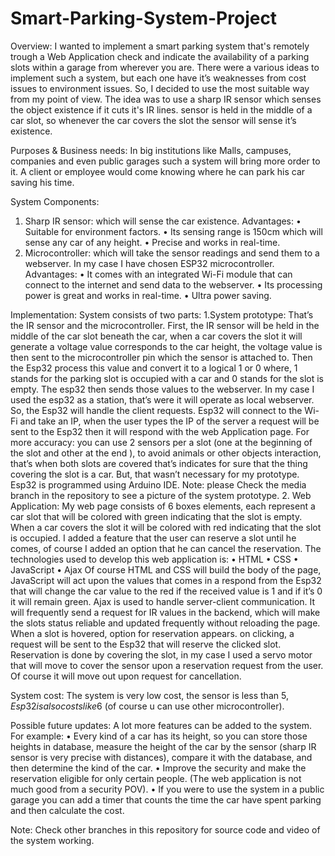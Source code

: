 # Smart-Parking-System-Project
Overview:
I wanted to implement a smart parking system that's remotely trough a Web Application check and indicate the availability of a parking slots within a garage from wherever you are. There were a various ideas to implement such a system, but each one have it’s weaknesses from cost issues to environment issues. So, I decided to use the most suitable way from my point of view.
The idea was to use a sharp IR sensor which senses the object existence if it cuts it's IR lines. sensor is held in the middle of a car slot, so whenever the car covers the slot the sensor will sense it’s existence.

Purposes & Business needs:
In big institutions like Malls, campuses, companies and even public garages such a system will bring more order to it. A client or employee would come knowing where he can park his car saving his time.

System Components:
1. Sharp IR sensor: 
which will sense the car existence.
Advantages: 
•	Suitable for environment factors.
•	Its sensing range is 150cm which will sense any car of any height.
•	Precise and works in real-time.
2. Microcontroller: 
which will take the sensor readings and send them to a webserver. In my case I have chosen ESP32 microcontroller.
Advantages:
•	It comes with an integrated Wi-Fi module that can connect to the internet and send data to the webserver.
•	Its processing power is great and works in real-time.
•	Ultra power saving.





Implementation: 
System consists of two parts:
1.System prototype: 
That’s the IR sensor and the microcontroller. First, the IR sensor will be held in the middle of the car slot beneath the car, when a car covers the slot it will generate a voltage value corresponds to the car height, the voltage value is then sent to the microcontroller pin which the sensor is attached to.
Then the Esp32 process this value and convert it to a logical 1 or 0 where, 1 stands for the parking slot is occupied with a car and 0 stands for the slot is empty. The esp32 then sends those values to the webserver. 
In my case I used the esp32 as a station, that’s were it will operate as local webserver. So, the Esp32 will handle the client requests. Esp32 will  connect to the Wi-Fi and take an IP, when the user types the IP of the server a request will be sent to the Esp32 then it will respond with the web Application page.
For more accuracy: you can use 2 sensors per a slot (one at the beginning of the slot and other at the end ), to avoid animals or other objects interaction, that’s when both slots are covered that’s indicates for sure that the thing covering the slot is a car. But, that wasn’t necessary for my prototype.
Esp32 is programmed using Arduino IDE.
Note: please Check the media branch in the repository to see a picture of the system prototype.
2. Web Application: 
My web page consists of 6 boxes elements, each represent a car slot that will be colored with green indicating that the slot is empty. When a car covers the slot it will be colored with red indicating that the slot is occupied.
I added a feature that the user can reserve a slot until he comes, of course I added an option that he can cancel the reservation.
The technologies used to develop this web application is:
•	HTML
•	CSS
•	JavaScript
•	Ajax 
Of course HTML and CSS will build the body of the page, JavaScript will act upon the values that comes in a respond from the Esp32 that will change the car value to the red if the received value is 1 and if it’s 0 it will remain green.
Ajax is used to handle server-client communication. It will frequently send a request for IR values in the backend, which will make the slots status reliable and  updated frequently without reloading the page.
When a slot is hovered, option for reservation appears. on clicking, a request will be sent to the Esp32 that will reserve the clicked slot.
Reservation is done by covering the slot, in my case I used a servo motor that will move to cover the sensor upon a reservation request from the user. Of course it will move out upon request for cancellation.

System cost:
The system is very low cost, the sensor is less than 5$, Esp32 is also costs like 6$ (of course u can use other microcontroller).

Possible future updates: 
A lot more features can be added to the system. For example:
•	Every kind of a car has its height, so you can store those heights in database, measure the height of the car by the sensor (sharp IR sensor is very precise with distances), compare it with the database, and then determine the kind of the car.
•	Improve the security and make the reservation eligible for only certain people. (The web application is not much good from a security POV).
•	If you were to use the system in a public garage you can add a timer that counts the time the car have spent parking and then calculate the cost.

Note: Check other branches in this repository for source code and video of the system working.
